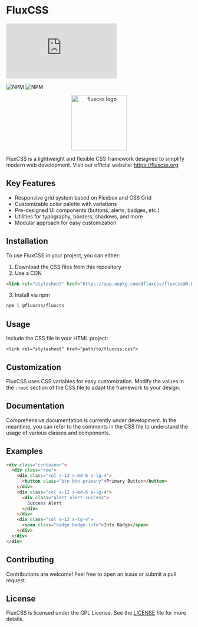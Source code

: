 # FluxCSS

![CSS Brotli Size](https://img.badgesize.io/FluxCSS/FluxCSS/main/dist/css/fluxcss.min.css?compression=brotli&label=CSS%20Brotli%20size)

![NPM](https://img.shields.io/npm/v/@fluxcss/fluxcss?logo=npm&logoColor=fff)
![NPM](https://img.shields.io/npm/dt/@fluxcss/fluxcss?logo=npm&logoColor=fff)

<p align="center"><img src="https://fluxcss.org/assets/logos/logo.svg" width="150" alt="fluxcss logo"></p>

FluxCSS is a lightweight and flexible CSS framework designed to simplify modern web development. Visit our official website: https://fluxcss.org

## Key Features

- Responsive grid system based on Flexbox and CSS Grid
- Customizable color palette with variations
- Pre-designed UI components (buttons, alerts, badges, etc.)
- Utilities for typography, borders, shadows, and more
- Modular approach for easy customization

## Installation

To use FluxCSS in your project, you can either:

1. Download the CSS files from this repository
2. Use a CDN
```html
<link rel="stylesheet" href="https://app.unpkg.com/@fluxcss/fluxcss@0.0.5/files/dist/css/fluxcss.min.css">
```
3. Install via npm
```bash
npm i @fluxcss/fluxcss
```
## Usage

Include the CSS file in your HTML project:

```
<link rel="stylesheet" href="path/to/fluxcss.css">
```

## Customization

FluxCSS uses CSS variables for easy customization. Modify the values in the `:root` section of the CSS file to adapt the framework to your design.

## Documentation

Comprehensive documentation is currently under development. In the meantime, you can refer to the comments in the CSS file to understand the usage of various classes and components.

## Examples

```html
<div class="container">
  <div class="row">
    <div class="col s-12 s-md-6 s-lg-4">
      <button class="btn btn-primary">Primary Button</button>
    </div>
    <div class="col s-12 s-md-6 s-lg-4">
      <div class="alert alert-success">
        Success Alert
      </div>
    </div>
    <div class="col s-12 s-lg-4">
      <span class="badge badge-info">Info Badge</span>
    </div>
  </div>
</div>
```

## Contributing

Contributions are welcome! Feel free to open an issue or submit a pull request.

## License

FluxCSS is licensed under the GPL License. See the [LICENSE](LICENSE) file for more details.